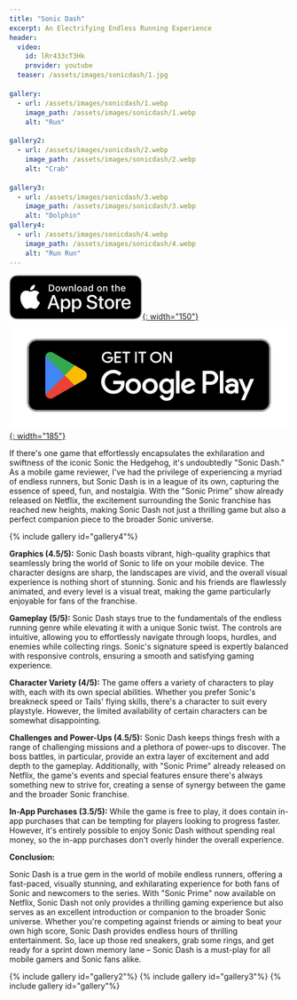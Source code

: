 ```yaml
---
title: "Sonic Dash"
excerpt: An Electrifying Endless Running Experience
header:
  video:
    id: lRr433cT3Hk
    provider: youtube
  teaser: /assets/images/sonicdash/1.jpg

gallery:
  - url: /assets/images/sonicdash/1.webp
    image_path: /assets/images/sonicdash/1.webp
    alt: "Run"

gallery2:
  - url: /assets/images/sonicdash/2.webp
    image_path: /assets/images/sonicdash/2.webp
    alt: "Crab"

gallery3:
  - url: /assets/images/sonicdash/3.webp
    image_path: /assets/images/sonicdash/3.webp
    alt: "Dolphin"
gallery4:
  - url: /assets/images/sonicdash/4.webp
    image_path: /assets/images/sonicdash/4.webp
    alt: "Run Run"
---
```

[![AppStore](/assets/images/appstore-badge-black.svg){: width="150"}](https://apps.apple.com/us/app/sonic-dash-endless-runner-game/id582654048) 
[![PlayStore](/assets/images/google-play-badge.png){: width="185"}](https://play.google.com/store/apps/details?id=com.sega.sonicdash)


If there's one game that effortlessly encapsulates the exhilaration and swiftness of the iconic Sonic the Hedgehog, it's undoubtedly "Sonic Dash." As a mobile game reviewer, I've had the privilege of experiencing a myriad of endless runners, but Sonic Dash is in a league of its own, capturing the essence of speed, fun, and nostalgia. With the "Sonic Prime" show already released on Netflix, the excitement surrounding the Sonic franchise has reached new heights, making Sonic Dash not just a thrilling game but also a perfect companion piece to the broader Sonic universe.

{% include gallery id="gallery4"%}


**Graphics (4.5/5):** Sonic Dash boasts vibrant, high-quality graphics that seamlessly bring the world of Sonic to life on your mobile device. The character designs are sharp, the landscapes are vivid, and the overall visual experience is nothing short of stunning. Sonic and his friends are flawlessly animated, and every level is a visual treat, making the game particularly enjoyable for fans of the franchise.

**Gameplay (5/5):** Sonic Dash stays true to the fundamentals of the endless running genre while elevating it with a unique Sonic twist. The controls are intuitive, allowing you to effortlessly navigate through loops, hurdles, and enemies while collecting rings. Sonic's signature speed is expertly balanced with responsive controls, ensuring a smooth and satisfying gaming experience.

**Character Variety (4/5):** The game offers a variety of characters to play with, each with its own special abilities. Whether you prefer Sonic's breakneck speed or Tails' flying skills, there's a character to suit every playstyle. However, the limited availability of certain characters can be somewhat disappointing.


**Challenges and Power-Ups (4.5/5):** Sonic Dash keeps things fresh with a range of challenging missions and a plethora of power-ups to discover. The boss battles, in particular, provide an extra layer of excitement and add depth to the gameplay. Additionally, with "Sonic Prime" already released on Netflix, the game's events and special features ensure there's always something new to strive for, creating a sense of synergy between the game and the broader Sonic franchise.

**In-App Purchases (3.5/5):** While the game is free to play, it does contain in-app purchases that can be tempting for players looking to progress faster. However, it's entirely possible to enjoy Sonic Dash without spending real money, so the in-app purchases don't overly hinder the overall experience.

**Conclusion:**

Sonic Dash is a true gem in the world of mobile endless runners, offering a fast-paced, visually stunning, and exhilarating experience for both fans of Sonic and newcomers to the series. With "Sonic Prime" now available on Netflix, Sonic Dash not only provides a thrilling gaming experience but also serves as an excellent introduction or companion to the broader Sonic universe. Whether you're competing against friends or aiming to beat your own high score, Sonic Dash provides endless hours of thrilling entertainment. So, lace up those red sneakers, grab some rings, and get ready for a sprint down memory lane – Sonic Dash is a must-play for all mobile gamers and Sonic fans alike.

{% include gallery id="gallery2"%}
{% include gallery id="gallery3"%}
{% include gallery id="gallery"%}